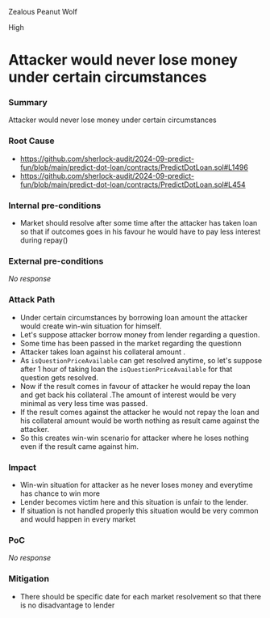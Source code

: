 Zealous Peanut Wolf

High

# Attacker would never lose money under certain circumstances

### Summary

Attacker would never lose money under certain circumstances

### Root Cause

- https://github.com/sherlock-audit/2024-09-predict-fun/blob/main/predict-dot-loan/contracts/PredictDotLoan.sol#L1496
- https://github.com/sherlock-audit/2024-09-predict-fun/blob/main/predict-dot-loan/contracts/PredictDotLoan.sol#L454

### Internal pre-conditions

- Market should resolve after some time after the attacker has taken loan so that if outcomes goes in his favour he would have to pay less interest during repay()

### External pre-conditions

_No response_

### Attack Path

- Under certain circumstances by borrowing loan amount the attacker would create win-win situation for himself.
- Let's suppose attacker borrow money from lender regarding a question.
- Some time has been passed in the market regarding the questionn
- Attacker takes loan against his collateral amount .
- As `isQuestionPriceAvailable` can get resolved anytime, so let's suppose after 1 hour of taking loan the `isQuestionPriceAvailable` for that question gets resolved.
- Now if the result comes in favour of attacker he would repay the loan and get back his collateral .The amount of interest would be very minimal as very less time was passed.
- If the result comes against the attacker he would not repay the loan and his collateral amount would be worth nothing as result came against the attacker.
- So this creates win-win scenario for attacker where he loses nothing even if the result came against him.

### Impact

- Win-win situation for attacker as he never loses money and everytime has chance to win more
- Lender becomes victim here and this situation is unfair to the lender.
- If situation is not handled properly this situation would be very common and would happen in every market

### PoC

_No response_

### Mitigation

- There should be specific date for each market resolvement so that there is no disadvantage to lender